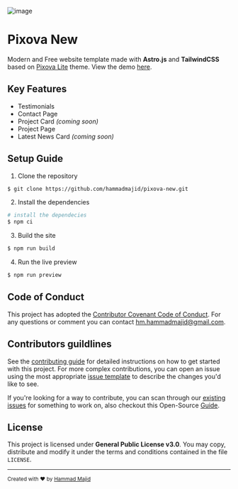 ![image](https://user-images.githubusercontent.com/67387019/210174478-a184d916-f875-4762-bd36-caef50075a0c.png)
# Pixova New

Modern and Free website template made with **Astro.js** and **TailwindCSS** based on [Pixova Lite](https://colorlib.com/wp/themes/pixova-lite/) theme. View the demo [here](https://pixova-new.vercel.app/home).

## Key Features

- Testimonials
- Contact Page
- Project Card *(coming soon)*
- Project Page
- Latest News Card *(coming soon)*

## Setup Guide

1. Clone the repository
```bash
$ git clone https://github.com/hammadmajid/pixova-new.git
```

2. Install the dependencies
```bash
# install the dependecies
$ npm ci 
```

3. Build the site
```bash
$ npm run build
```

4. Run the live preview
```bash
$ npm run preview
```

## Code of Conduct

This project has adopted the [Contributor Covenant Code of Conduct](./CODE_OF_CONDUCT.md). For any questions or comment you can contact [hm.hammadmajid@gmail.com](hm.hammadmajid@gmail.com).

## Contributors guildlines

See the [contributing guide](./CONTRIBUTING.md) for detailed instructions on how to get started with this project. For more complex contributions, you can open an issue using the most appropriate [issue template](https://github.com/hammadmajid/pixova-new/issues/new/choose) to describe the changes you'd like to see.

If you're looking for a way to contribute, you can scan through our [existing issues](https://github.com/hammadmajid/pixova-new/issues) for something to work on, also checkout this Open-Source [Guide](https://opensource.guide/).

## License

This project is licensed under **General Public License v3.0**. You may copy, distribute and modify it under the terms and conditions contained in the file `LICENSE`.

---

<sub>Created with :heart: by [Hammad Majid](https://github.com/hammadmajid/)</sub>
